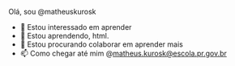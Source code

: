 Olá, sou @matheuskurosk
- 👀 Estou interessado em aprender
- 🌱 Estou aprendendo, html.
- 💞️ Estou procurando colaborar em aprender mais
- 📫 Como chegar até mim @matheus.kurosk@escola.pr.gov.br


